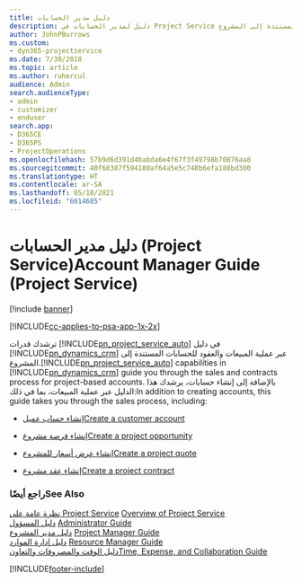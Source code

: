 ```yaml
---
title: دليل مدير الحسابات
description: دليل لمدير الحسابات في Project Service يرشدك عبر عملية المبيعات والعقود للحسابات المستندة إلى المشروع.
author: JohnPBurrows
ms.custom:
- dyn365-projectservice
ms.date: 7/30/2018
ms.topic: article
ms.author: ruhercul
audience: Admin
search.audienceType:
- admin
- customizer
- enduser
search.app:
- D365CE
- D365PS
- ProjectOperations
ms.openlocfilehash: 57b9d6d391d4babda6e4f67f3f49798b70876aa8
ms.sourcegitcommit: 40f68387f594180af64a5e5c748b6efa188bd300
ms.translationtype: HT
ms.contentlocale: ar-SA
ms.lasthandoff: 05/10/2021
ms.locfileid: "6014685"
---
```

# <a name="account-manager-guide-project-service"></a><span data-ttu-id="7595b-103">دليل مدير الحسابات (Project Service)</span><span class="sxs-lookup"><span data-stu-id="7595b-103">Account Manager Guide (Project Service)</span></span>

[!include [banner](../includes/psa-now-project-operations.md)]

[!INCLUDE[cc-applies-to-psa-app-1x-2x](../includes/cc-applies-to-psa-app-1x-2x.md)]

<span data-ttu-id="7595b-104">ترشدك قدرات [!INCLUDE[pn_project_service_auto](../includes/pn-project-service-auto.md)] في دليل [!INCLUDE[pn_dynamics_crm](../includes/pn-dynamics-crm.md)] عبر عملية المبيعات والعقود للحسابات المستندة إلى المشروع.</span><span class="sxs-lookup"><span data-stu-id="7595b-104">[!INCLUDE[pn_project_service_auto](../includes/pn-project-service-auto.md)] capabilities in [!INCLUDE[pn_dynamics_crm](../includes/pn-dynamics-crm.md)] guide you through the sales and contracts process for project-based accounts.</span></span> <span data-ttu-id="7595b-105">بالإضافة إلى إنشاء حسابات، يرشدك هذا الدليل عبر عملية المبيعات، بما في ذلك:</span><span class="sxs-lookup"><span data-stu-id="7595b-105">In addition to creating accounts, this guide takes you through the sales process, including:</span></span>  
  
-   [<span data-ttu-id="7595b-106">إنشاء حساب عميل</span><span class="sxs-lookup"><span data-stu-id="7595b-106">Create a customer account</span></span>](../psa/create-customer-account.md)  
  
-   [<span data-ttu-id="7595b-107">إنشاء فرصة مشروع</span><span class="sxs-lookup"><span data-stu-id="7595b-107">Create a project opportunity</span></span>](../psa/create-project-opportunity.md)  
  
-   [<span data-ttu-id="7595b-108">إنشاء عرض أسعار للمشروع</span><span class="sxs-lookup"><span data-stu-id="7595b-108">Create a project quote</span></span>](../psa/create-project-quote.md)  
  
-   [<span data-ttu-id="7595b-109">إنشاء عقد مشروع</span><span class="sxs-lookup"><span data-stu-id="7595b-109">Create a project contract</span></span>](../psa/create-project-contract.md)  
  
  
### <a name="see-also"></a><span data-ttu-id="7595b-110">راجع أيضًا</span><span class="sxs-lookup"><span data-stu-id="7595b-110">See Also</span></span>  
 <span data-ttu-id="7595b-111">[نظرة عامة على Project Service](../psa/overview.md) </span><span class="sxs-lookup"><span data-stu-id="7595b-111">[Overview of Project Service](../psa/overview.md) </span></span>  
 <span data-ttu-id="7595b-112">[دليل المسؤول](../psa/admin-guide.md) </span><span class="sxs-lookup"><span data-stu-id="7595b-112">[Administrator Guide](../psa/admin-guide.md) </span></span>  
 <span data-ttu-id="7595b-113">[دليل مدير المشروع](../psa/project-manager-guide.md) </span><span class="sxs-lookup"><span data-stu-id="7595b-113">[Project Manager Guide](../psa/project-manager-guide.md) </span></span>  
 <span data-ttu-id="7595b-114">[دليل إدارة الموارد](../psa/resource-manager-guide.md) </span><span class="sxs-lookup"><span data-stu-id="7595b-114">[Resource Manager Guide](../psa/resource-manager-guide.md) </span></span>  
 [<span data-ttu-id="7595b-115">دليل الوقت والمصروفات والتعاون</span><span class="sxs-lookup"><span data-stu-id="7595b-115">Time, Expense, and Collaboration Guide</span></span>](../psa/time-expense-collaboration-guide.md)


[!INCLUDE[footer-include](../includes/footer-banner.md)]